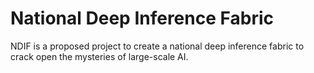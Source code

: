 # National Deep Inference Fabric

NDIF is a proposed project to create a national deep inference fabric to crack open the mysteries of large-scale AI.

